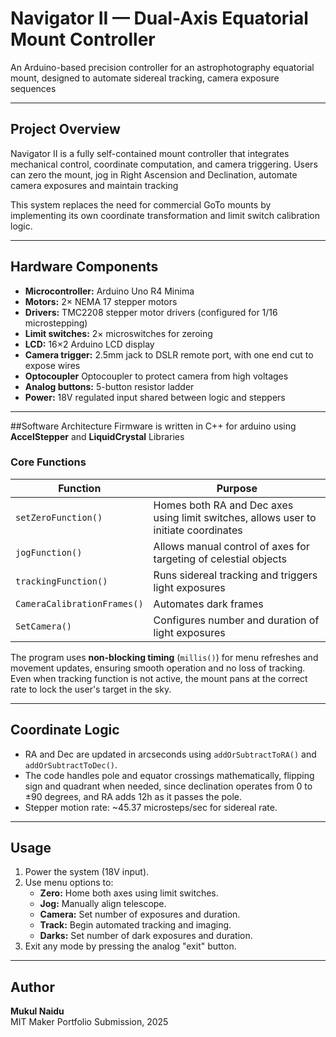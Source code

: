 # Navigator II — Dual-Axis Equatorial Mount Controller

An Arduino-based precision controller for an astrophotography equatorial mount, designed to automate sidereal tracking, camera exposure sequences

---

## Project Overview
Navigator II is a fully self-contained mount controller that integrates mechanical control, coordinate computation, and camera triggering. 
Users can zero the mount, jog in Right Ascension and Declination, automate camera exposures and maintain tracking

This system replaces the need for commercial GoTo mounts by implementing its own coordinate transformation and limit switch calibration logic.

---
## Hardware Components
- **Microcontroller:** Arduino Uno R4 Minima
- **Motors:** 2× NEMA 17 stepper motors
- **Drivers:** TMC2208 stepper motor drivers (configured for 1/16 microstepping)
- **Limit switches:** 2× microswitches for zeroing
- **LCD:** 16×2 Arduino LCD display
- **Camera trigger:** 2.5mm jack to DSLR remote port, with one end cut to expose wires
- **Optocoupler** Optocoupler to protect camera from high voltages
- **Analog buttons:** 5-button resistor ladder 
- **Power:** 18V regulated input shared between logic and steppers

---
##Software Architecture
Firmware is written in C++ for arduino using **AccelStepper** and **LiquidCrystal** Libraries

### Core Functions
| Function | Purpose |
|-----------|----------|
| `setZeroFunction()` | Homes both RA and Dec axes using limit switches, allows user to initiate coordinates |
| `jogFunction()` | Allows manual control of axes for targeting of celestial objects |
| `trackingFunction()` | Runs sidereal tracking and triggers light exposures |
| `CameraCalibrationFrames()` | Automates dark frames |
| `SetCamera()` | Configures number and duration of light exposures |

The program uses **non-blocking timing** (`millis()`) for menu refreshes and movement updates, ensuring smooth operation and no loss of tracking. Even when tracking function is not active, the mount pans at the correct rate to lock the user's target in the sky.

---

## Coordinate Logic
- RA and Dec are updated in arcseconds using `addOrSubtractToRA()` and `addOrSubtractToDec()`.
- The code handles pole and equator crossings mathematically, flipping sign and quadrant when needed, since declination operates from 0 to ±90 degrees, and RA adds 12h as it passes the pole.
- Stepper motion rate: ~45.37 microsteps/sec for sidereal rate.

---

## Usage
1. Power the system (18V input).  
2. Use menu options to:
   - **Zero:** Home both axes using limit switches.  
   - **Jog:** Manually align telescope.  
   - **Camera:** Set number of exposures and duration.  
   - **Track:** Begin automated tracking and imaging.
   - **Darks:** Set number of dark exposures and duration. 
3. Exit any mode by pressing the analog "exit" button.

---

## Author
**Mukul Naidu**  
MIT Maker Portfolio Submission, 2025
